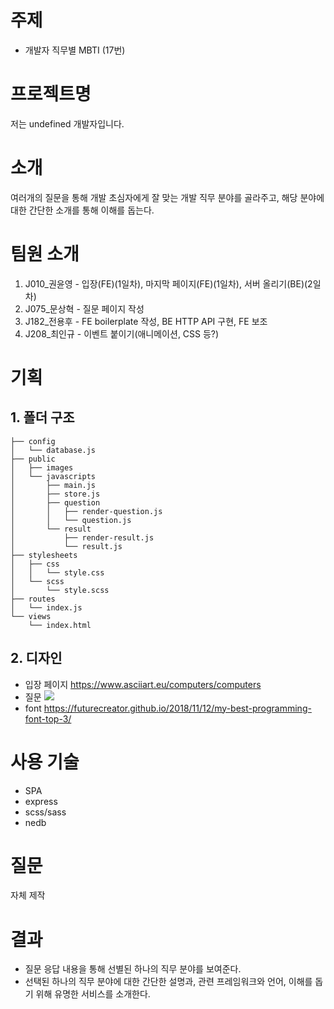 # 주제
- 개발자 직무별 MBTI (17번)

# 프로젝트명
저는 undefined 개발자입니다.

# 소개
여러개의 질문을 통해 개발 초심자에게 잘 맞는 개발 직무 분야를 골라주고, 해당 분야에 대한 간단한 소개를 통해 이해를 돕는다.

# 팀원 소개
1. J010_권윤영 - 입장(FE)(1일차), 마지막 페이지(FE)(1일차), 서버 올리기(BE)(2일차)
2. J075_문상혁 - 질문 페이지 작성
3. J182_전용후 - FE boilerplate 작성, BE HTTP API 구현, FE 보조
4. J208_최인규 - 이벤트 붙이기(애니메이션, CSS 등?)

# 기획
## 1. 폴더 구조
```
├── config
│   └── database.js
├── public
│   ├── images
│   └── javascripts
│       ├── main.js
│       ├── store.js
│       ├── question 
│       │   ├── render-question.js
│       │   └── question.js
│       └── result
│           ├── render-result.js
│           └── result.js
├── stylesheets
│   ├── css
│   │   └── style.css
│   └── scss
│       └── style.scss
├── routes
│   └── index.js
└── views
    └── index.html
``` 

## 2. 디자인
- 입장 페이지
https://www.asciiart.eu/computers/computers
- 질문
![](https://i.imgur.com/0tm5FOe.png)    
- font
https://futurecreator.github.io/2018/11/12/my-best-programming-font-top-3/

# 사용 기술
- SPA
- express
- scss/sass
- nedb

# 질문
자체 제작

# 결과
- 질문 응답 내용을 통해 선별된 하나의 직무 분야를 보여준다.
- 선택된 하나의 직무 분야에 대한 간단한 설명과, 관련 프레임워크와 언어, 이해를 돕기 위해 유명한 서비스를 소개한다.
